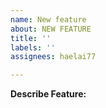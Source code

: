 ```yaml
---
name: New feature
about: NEW FEATURE
title: ''
labels: ''
assignees: haelai77

---
```


**Describe Feature:**
